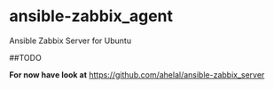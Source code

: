 ansible-zabbix_agent
====================

Ansible Zabbix Server for Ubuntu 


##TODO

**For now have look at** https://github.com/ahelal/ansible-zabbix_server
